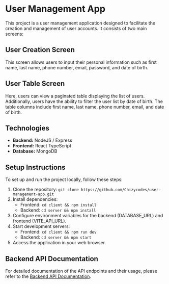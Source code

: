 # User Management App

This project is a user management application designed to facilitate the creation and management of user accounts. It consists of two main screens:

## User Creation Screen

This screen allows users to input their personal information such as first name, last name, phone number, email, password, and date of birth.

## User Table Screen

Here, users can view a paginated table displaying the list of users. Additionally, users have the ability to filter the user list by date of birth. The table columns include first name, last name, phone number, email, and date of birth.

## Technologies

- **Backend:** NodeJS / Express
- **Frontend:** React TypeScript
- **Database:** MongoDB

## Setup Instructions

To set up and run the project locally, follow these steps:

1. Clone the repository: `git clone https://github.com/Chizycodes/user-management-app.git`
2. Install dependencies:
   - Frontend: `cd client && npm install`
   - Backend: `cd server && npm install`
3. Configure environment variables for the backend (DATABASE_URL) and frontend (VITE_API_URL).
4. Start development servers:
   - Frontend: `cd client && npm run dev`
   - Backend: `cd server && npm start`
5. Access the application in your web browser.

## Backend API Documentation

For detailed documentation of the API endpoints and their usage, please refer to the [Backend API Documentation](https://documenter.getpostman.com/view/21871844/2sA358d5qw).
